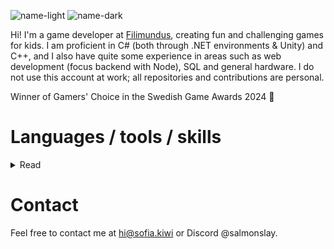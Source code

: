 
![name-light](https://github.com/user-attachments/assets/eb8f0333-44ed-4163-84b2-f6c4f2df9154#gh-dark-mode-only)
![name-dark](https://github.com/user-attachments/assets/1d80f3ad-7dc0-4339-9045-066a31a68686#gh-light-mode-only)

Hi! I'm a game developer at [Filimundus](https://www.filimundus.se/en/), creating fun and challenging games for kids. I am proficient in C# (both through .NET environments & Unity) and C++, and I also have quite some experience in areas such as web development (focus backend with Node), SQL and general hardware. I do not use this account at work; all repositories and contributions are personal.

Winner of Gamers' Choice in the Swedish Game Awards 2024 🏅

# Languages / tools / skills
<details>
<summary>
  Read
</summary>

  *This list is not complete. Only topics I've used extensively are listed - not 
  ## Languages
  * C# (.NET environments & Unity)
  * C++ 
  * JavaScript
  * Python
  * Java

  ## Frameworks / Engines
  * Node.js
  * Unity
  * Express
  * SDL2
  * MySQL
   
  ## Tools
  * Git
  * Rider / WebStorm / IntelliJ / CLion
  * TeamCity
  * SSH
  * Xcode

  ## Publishing
  * Google Play
  * Apple App Store
  * Amazon Appstore
  * Steamworks
</details>

# Contact
Feel free to contact me at [hi@sofia.kiwi](mailto:hi@sofia.kiwi) or Discord @salmonslay.
